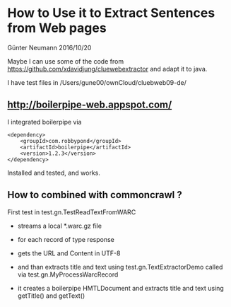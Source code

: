 # How to Use it to Extract Sentences from Web pages

Günter Neumann 2016/10/20

Maybe I can use some of the code from https://github.com/xdavidjung/cluewebextractor
and adapt it to java.

I have test files in /Users/gune00/ownCloud/cluebweb09-de/

## http://boilerpipe-web.appspot.com/

I integrated boilerpipe via

	<dependency>
		<groupId>com.robbypond</groupId>
		<artifactId>boilerpipe</artifactId>
		<version>1.2.3</version>
	</dependency>

	
Installed and tested, and works.

## How to combined with commoncrawl ?

First test in test.gn.TestReadTextFromWARC

- streams a local *.warc.gz file

- for each record of type response

- gets the URL and Content in UTF-8

- and than extracts title and text using test.gn.TextExtractorDemo called via test.gn.MyProcessWarcRecord

- it creates a boilerpipe HMTLDocument and extracts title and text using getTitle() and getText()

